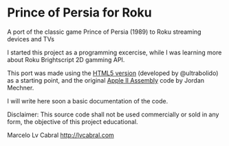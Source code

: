 # Prince of Persia for Roku
A port of the classic game Prince of Persia (1989) to Roku streaming devices and TVs

I started this project as a programming excercise, while I was learning more about Roku Brightscript 2D gamming API.

This port was made using the [HTML5 version](https://github.com/ultrabolido/PrinceJS) (developed by @ultrabolido) as a starting point, 
and the original [Apple II Assembly](https://github.com/jmechner/Prince-of-Persia-Apple-II ) code by Jordan Mechner.

I will write here soon a basic documentation of the code.

Disclaimer: This source code shall not be used commercially or sold in any form, the objective of this project educational.

Marcelo Lv Cabral
http://lvcabral.com

